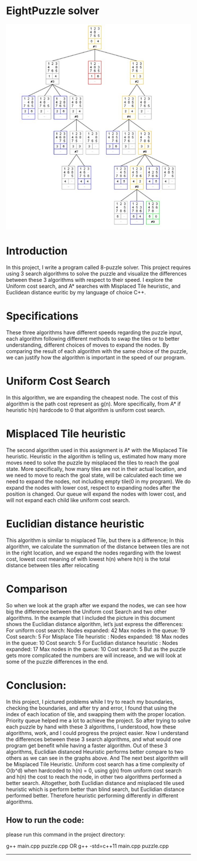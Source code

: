 # EightPuzzle solver

![omt diagram](picture/eightpuzzle.jpg)

# Introduction
In this project, I write a program called 8-puzzle solver. This project requires using 3 search algorithms
to solve the puzzle and visualize the differences between these 3 algorithms with respect to
their speed. I explore the Uniform cost search, and A* searches with Misplaced Tile
heuristic, and Euclidean distance euritic by my language of choice C++.

# Specifications
These three algorithms have different speeds regarding the puzzle input, each algorithm
following different methods to swap the tiles or to better understanding, different choices
of moves to expand the nodes. By comparing the result of each algorithm with the same
choice of the puzzle, we can justify how the algorithm is important in the speed of our
program.

# Uniform Cost Search
In this algorithm, we are expanding the cheapest node. The cost of this algorithm is the
path cost represent as g(n). More specifically, from A* if heuristic h(n) hardcode to 0 that
algorithm is uniform cost search.

# Misplaced Tile heuristic
The second algorithm used in this assignment is A* with the Misplaced Tile heuristic.
Heuristic in the algorithm is telling us, estimated how many more moves need to solve the
puzzle by misplaced the tiles to reach the goal state. More specifically, how many tiles are
not in their actual location, and we need to move to reach the goal state, will be calculated
each time we need to expand the nodes, not including empty tile(0 in my program). We do
expand the nodes with lower cost, respect to expanding nodes after the position is
changed. Our queue will expand the nodes with lower cost, and will not expand each child
like uniform cost search.

# Euclidian distance heuristic
This algorithm is similar to misplaced Tile, but there is a difference;
In this algorithm, we calculate the summation of the distance between tiles are not in the
right location, and we expand the nodes regarding with the lowest cost, lowest cost
meaning of with lowest h(n) where h(n) is the total distance between tiles after relocating

# Comparison
So when we look at the graph after we expand the nodes, we can see how big the
difference between the Uniform cost Search and two other algorithms.
In the example that I included the picture in this document shows the Euclidian distance
algorithm, let’s just express the differences:
For uniform cost search:
Nodes expanded: 42
Max nodes in the queue: 19
Cost search: 5
For Misplace Tile heuristic :
Nodes expanded: 18
Max nodes in the queue: 10
Cost search: 5
For Euclidian distance heuristic :
Nodes expanded: 17
Max nodes in the queue: 10
Cost search: 5
But as the puzzle gets more complicated the numbers are will increase, and we will look at
some of the puzzle differences in the end.

# Conclusion:
In this project, I pictured problems while I try to reach my boundaries, checking the
boundaries, and after try and error, I found that using the index of each location of tile, and
swapping them with the proper location. Priority queue helped me a lot to achieve the
project. So after trying to solve each puzzle by hand with these 3 algorithms, I
understood, how these algorithms, work, and I could progress the project easier.
Now I understand the differences between these 3 search algorithms, and what would one
program get benefit while having a faster algorithm.
Out of these 3 algorithms, Euclidian distanced Heuristic performs better compare to two
others as we can see in the graphs above. And The next best algorithm will be Misplaced
Tile Heuristic. Uniform cost search has a time complexity of O(b^d) when hardcoded to
h(n) = 0, using g(n) from uniform cost search and h(n) the cost to reach the node, in other
two algorithms performed a better search.
Altogether, both Euclidian distance and misplaced tile used heuristic which is perform
better than blind search, but Euclidian distance performed better. Therefore heuristic
performing differently in different algorithms.


## How to run the code:

please run this command in the project directory:

g++ main.cpp puzzle.cpp
OR
g++ -std=c++11 main.cpp puzzle.cpp
*****************************************************************************
